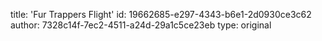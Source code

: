 title: 'Fur Trappers Flight'
id: 19662685-e297-4343-b6e1-2d0930ce3c62
author: 7328c14f-7ec2-4511-a24d-29a1c5ce23eb
type: original
